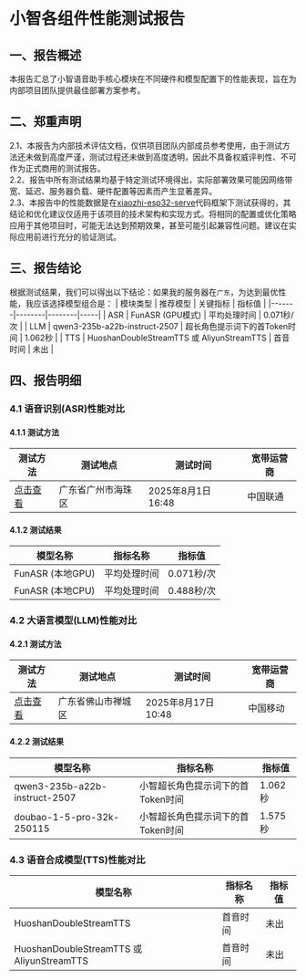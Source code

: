 # 小智各组件性能测试报告

## 一、报告概述
本报告汇总了小智语音助手核心模块在不同硬件和模型配置下的性能表现，旨在为内部项目团队提供最佳部署方案参考。

## 二、郑重声明
2.1、本报告为内部技术评估文档，仅供项目团队内部成员参考使用，由于测试方法还未做到高度严谨，测试过程还未做到高度透明，因此不具备权威评判性、不可作为正式商用的测试报告。<br>
2.2、报告中所有测试结果均基于特定测试环境得出，实际部署效果可能因网络带宽、延迟、服务器负载、硬件配置等因素而产生显著差异。<br>
2.3、本报告中的性能数据是在[xiaozhi-esp32-serve](https://github.com/xinnan-tech/xiaozhi-esp32-server)代码框架下测试获得的，其结论和优化建议仅适用于该项目的技术架构和实现方式。将相同的配置或优化策略应用于其他项目时，可能无法达到预期效果，甚至可能引起兼容性问题。建议在实际应用前进行充分的验证测试。<br>

## 三、报告结论
根据测试结果，我们可以得出以下结论：如果我的服务器在`广东`，为达到最优性能，我应该选择模型组合是：
| 模块类型 | 推荐模型 | 关键指标 | 指标值 |
|-------|--------|--------|-----|
| ASR | FunASR (GPU模式) | 平均处理时间 | 0.071秒/次 |
| LLM | qwen3-235b-a22b-instruct-2507 | 超长角色提示词下的首Token时间 | 1.062秒 |
| TTS | HuoshanDoubleStreamTTS 或 AliyunStreamTTS | 首音时间 | 未出 |

## 四、报告明细
### 4.1 语音识别(ASR)性能对比

#### 4.1.1 测试方法
| 测试方法 | 测试地点 | 测试时间 | 宽带运营商 |
|-----|-----|-----|-----|
| [点击查看](/ASR/A10显卡推理报告.md) | 广东省广州市海珠区 | 2025年8月1日 16:48 | 中国联通 |

#### 4.1.2 测试结果
| 模型名称 | 指标名称 | 指标值 |
|--------|----------|-----|
| FunASR (本地GPU) | 平均处理时间 | 0.071秒/次 |
| FunASR (本地CPU) | 平均处理时间 | 0.488秒/次 |

### 4.2 大语言模型(LLM)性能对比

#### 4.2.1 测试方法
| 测试方法 | 测试地点 | 测试时间 | 宽带运营商 |
|-----|-----|-----|-----|
| [点击查看](https://github.com/xinnan-tech/xiaozhi-esp32-server/blob/main/docs/performance_tester.md) | 广东省佛山市禅城区 | 2025年8月17日 10:48 | 中国移动 |

#### 4.2.2 测试结果
| 模型名称 | 指标名称 | 指标值 |
|--------|----------|-----|
| qwen3-235b-a22b-instruct-2507 | 小智超长角色提示词下的首Token时间 | 1.062秒 |
| doubao-1-5-pro-32k-250115 | 小智超长角色提示词下的首Token时间 | 1.575秒 |


### 4.3 语音合成模型(TTS)性能对比

| 模型名称 | 指标名称 | 指标值 |
|--------|----------|-----|
| HuoshanDoubleStreamTTS | 首音时间 | 未出 |
| HuoshanDoubleStreamTTS 或 AliyunStreamTTS | 首音时间 | 未出 |